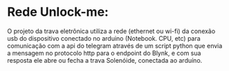 # Rede Unlock-me:
O projeto da trava eletrônica utiliza a rede (ethernet ou wi-fi)  da conexão usb do dispositivo conectado no arduino (Notebook. CPU, etc) para comunicação com a api do telegram através de um script python que envia a mensagem no protocolo http para o endpoint do Blynk, e com sua resposta ele abre ou fecha a trava Solenóide, conectada ao arduíno.
